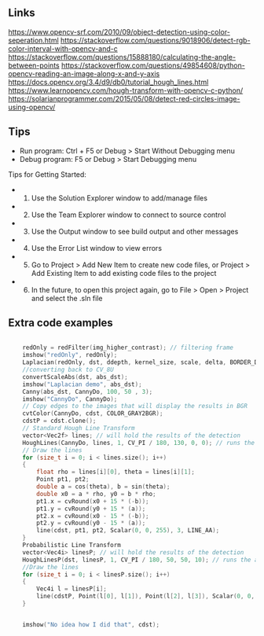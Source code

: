## Links

https://www.opencv-srf.com/2010/09/object-detection-using-color-seperation.html 
https://stackoverflow.com/questions/9018906/detect-rgb-color-interval-with-opencv-and-c 
https://stackoverflow.com/questions/15888180/calculating-the-angle-between-points 
https://stackoverflow.com/questions/49854608/python-opencv-reading-an-image-along-x-and-y-axis 
https://docs.opencv.org/3.4/d9/db0/tutorial_hough_lines.html 
https://www.learnopencv.com/hough-transform-with-opencv-c-python/
https://solarianprogrammer.com/2015/05/08/detect-red-circles-image-using-opencv/

## Tips

- Run program: Ctrl + F5 or Debug > Start Without Debugging menu
- Debug program: F5 or Debug > Start Debugging menu

Tips for Getting Started: 
   - 1. Use the Solution Explorer window to add/manage files
   - 2. Use the Team Explorer window to connect to source control
   - 3. Use the Output window to see build output and other messages
   - 4. Use the Error List window to view errors
   - 5. Go to Project > Add New Item to create new code files, or Project > Add Existing Item to add existing code files to the project
   - 6. In the future, to open this project again, go to File > Open > Project and select the .sln file


## Extra code examples

```cpp

    redOnly = redFilter(img_higher_contrast); // filtering frame
	imshow("redOnly", redOnly);
	Laplacian(redOnly, dst, ddepth, kernel_size, scale, delta, BORDER_DEFAULT);
	//converting back to CV_8U
	convertScaleAbs(dst, abs_dst);
	imshow("Laplacian demo", abs_dst);
	Canny(abs_dst, CannyDo, 100, 50 , 3);
	imshow("CannyDo", CannyDo);
	// Copy edges to the images that will display the results in BGR
	cvtColor(CannyDo, cdst, COLOR_GRAY2BGR);
	cdstP = cdst.clone();
	// Standard Hough Line Transform
	vector<Vec2f> lines; // will hold the results of the detection
    HoughLines(CannyDo, lines, 1, CV_PI / 180, 130, 0, 0); // runs the actual detection
    // Draw the lines
    for (size_t i = 0; i < lines.size(); i++)
    {
    	float rho = lines[i][0], theta = lines[i][1];
    	Point pt1, pt2;
    	double a = cos(theta), b = sin(theta);
    	double x0 = a * rho, y0 = b * rho;
    	pt1.x = cvRound(x0 + 15 * (-b));
    	pt1.y = cvRound(y0 + 15 * (a));
    	pt2.x = cvRound(x0 - 15 * (-b));
    	pt2.y = cvRound(y0 - 15 * (a)); 
    	line(cdst, pt1, pt2, Scalar(0, 0, 255), 3, LINE_AA);    
    }   
    Probabilistic Line Transform
    vector<Vec4i> linesP; // will hold the results of the detection
    HoughLinesP(dst, linesP, 1, CV_PI / 180, 50, 50, 10); // runs the actual detection
    //Draw the lines
    for (size_t i = 0; i < linesP.size(); i++)
    {
    	Vec4i l = linesP[i];
    	line(cdstP, Point(l[0], l[1]), Point(l[2], l[3]), Scalar(0, 0, 255), 3, LINE_AA);
    }


	imshow("No idea how I did that", cdst);
```